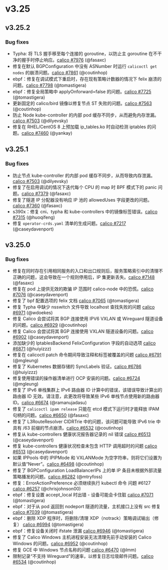 # v3.25

## v3.25.2

### Bug fixes

- Typha: 将 TLS 握手移至每个连接的 goroutine，以防止主 goroutine 在不干净的握手时停止响应。[calico #7976](https://github.com/projectcalico/calico/pull/7976) (@fasaxc)
- 修复在默认 BGPConfiguration 中没有 ASNumber 时运行 `calicoctl get nodes` 的崩溃问题。[calico #7861](https://github.com/projectcalico/calico/pull/7861) (@coutinhop)
- ebpf：修复在调试模式下重启时，存在现有策略计数器的情况下 felix 崩溃的问题。[calico #7798](https://github.com/projectcalico/calico/pull/7798) (@tomastigera)
- ebpf：修复全局策略中 applyOnforward=false 的问题。[calico #7725](https://github.com/projectcalico/calico/pull/7725) (@tomastigera)
- 更新固定的 calico/bird 镜像以修复节点 ST 失败的问题。[calico #7563](https://github.com/projectcalico/calico/pull/7563) (@coutinhop)
- 防止 Node kube-controller 的内部 pod 缓存不同步，从而避免内存泄漏。[calico #7503](https://github.com/projectcalico/calico/pull/7503) (@dilyevsky)
- 修复在 RHEL/CentOS 8 上预加载 ip_tables.ko 时自动检测 iptables 的问题。[calico #7460](https://github.com/projectcalico/calico/pull/7460) (@yankay)


## v3.25.1

### Bug fixes

- 防止节点 kube-controller 的内部 pod 缓存不同步，从而导致内存泄漏。[calico #7503](https://github.com/projectcalico/calico/pull/7503) (@dilyevsky)
- 修复了在启用调试的情况下迭代每个 CPU 的 map 时 BPF 模式下的 panic 问题。[calico #7379](https://github.com/projectcalico/calico/pull/7379) (@fasaxc)
- 修复了隧道 IP 分配器没有响应 IP 池的 allowedUses 字段更改的问题。[calico #7360](https://github.com/projectcalico/calico/pull/7360) (@fasaxc)
- s390x：修复 cni、typha 和 kube-controllers 中的镜像标签错误。[calico #7315](https://github.com/projectcalico/calico/pull/7315) (@huoqifeng)
- 修复 `operator-crds.yaml` 清单的生成问题。[calico #7217](https://github.com/projectcalico/calico/pull/7217) (@caseydavenport)

## v3.25.0

### Bug fixes

- 修复在同时存在引用相同服务的入口和出口规则后，服务策略索引中的清理不正确的问题，这会导致在一个规则停用后，IP 集更新丢失。[calico #7148](https://github.com/projectcalico/calico/pull/7148) (@fasaxc)
- 修复在 pod 上提供无效的欺骗 IP 范围时 calico-node 中的恐慌。[calico #7076](https://github.com/projectcalico/calico/pull/7076) (@caseydavenport)
- 修复了 bpf 配置选项的 felix 文档 [calico #7065](https://github.com/projectcalico/calico/pull/7065) (@tomastigera)
- 修复 Typha 中缺少 nsswitch 文件导致 localhost 查找失败的问题 [calico #6971](https://github.com/projectcalico/calico/pull/6971) (@wdoekes)
- 修复 Calico 会尝试将其 BGP 连接使用 IPV6 VXLAN 或 Wireguard 隧道设备的问题。[calico #6929](https://github.com/projectcalico/calico/pull/6929) (@coutinhop)
- 修复 Calico 会尝试将其 BGP 连接使用 VXLAN 隧道设备的问题。[calico #6902](https://github.com/projectcalico/calico/pull/6902) (@caseydavenport)
- 添加缺少的 IptablesBackend FelixConfiguration 字段的自动选项 [calico #6871](https://github.com/projectcalico/calico/pull/6871) (@huiyizzz)
- 修复在 calicoctl patch 命令期间导致注释和标签被覆盖的问题 [calico #6791](https://github.com/projectcalico/calico/pull/6791) (@mgleung)
- 修复了 Kubernetes 数据存储的 SyncLabels 验证。[calico #6786](https://github.com/projectcalico/calico/pull/6786) (@huiyizzz)
- 修复使用错误的操作器清单进行 OCP 安装的问题。[calico #6724](https://github.com/projectcalico/calico/pull/6724) (@mgleung)
- 修复了 IPv6 单栈集群上 IPv6 路由器 ID 计算中的错误，该错误导致计算出的路由器 ID 无效。请注意，此更改将导致某些 IPv6 单栈节点使用新的路由器 ID。[calico #6674](https://github.com/projectcalico/calico/pull/6674) (@ramanujadasu)
- 修复了 `calicoctl ipam release` 只能在 etcd 模式下运行时才能释放 IPAM 句柄的问题。[calico #6650](https://github.com/projectcalico/calico/pull/6650) (@fasaxc)
- 修复了 L3RouteResolver CIDRTrie 中的问题，该问题可能导致 IPv6 trie 中具有 /63 前缀的节点崩溃。[calico #6532](https://github.com/projectcalico/calico/pull/6532) (@coutinhop)
- 修复从 kube-controllers 健康状况报告器记录的 nil 错误 [calico #6513](https://github.com/projectcalico/calico/pull/6513) (@caseydavenport)
- 修复 kube-controllers 健康状况检查未包含 HTTP 调用超时的问题 [calico #6513](https://github.com/projectcalico/calico/pull/6513) (@caseydavenport)
- 如果 IPPools 中的 IPIPMode 和 VXLANMode 为空字符串，则将它们设置为默认值“Never”。[calico #6498](https://github.com/projectcalico/calico/pull/6498) (@coutinhop)
- 修复了 BGPConfiguration LoadBalancerIPs 上的单 IP 条目未根据外部流量策略播发的问题。[calico #6282](https://github.com/projectcalico/calico/pull/6282) (@mtryfoss)
- 修复：ErrorActionPreference 必须继续执行 kubectl 命令 问题 #6127 [calico #6257](https://github.com/projectcalico/calico/pull/6257) (@chrisjohnson00)
- ebpf：修复设置 accept_local 时出错 - 设备可能会卡住脏 [calico #7071](https://github.com/projectcalico/calico/pull/7071) (@tomastigera)
- ebpf：对于从 pod 返回到 nodeport 隧道的流量，主机接口上没有 src 修复 [calico #7039](https://github.com/projectcalico/calico/pull/7039) (@tomastigera)
- ebpf：删除 XDP 程序时，将删除/清理 XDP（notrack）策略调试输出（修复） [calico #6994](https://github.com/projectcalico/calico/pull/6994) (@tomastigera)
- ebpf：修复设备关闭时 ifstate 泄漏 [calico #6946](https://github.com/projectcalico/calico/pull/6946) (@tomastigera)
- 修复了 Calico Windows 主机进程安装无法清理先前手动安装的 Calico Windows 的问题。[calico #6952](https://github.com/projectcalico/calico/pull/6952) (@coutinhop)
- 修复 GCE 中 Windows 节点名称的问题 [calico #6470](https://github.com/projectcalico/calico/pull/6470) (@lmm)
- 限制记录“不支持 Wireguard”的速率，以修复日志垃圾邮件问题。[calico #6534](https://github.com/projectcalico/calico/pull/6534) (@coutinhop)
